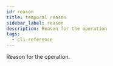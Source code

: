 ```yaml
---
id: reason
title: temporal reason
sidebar_label: reason
description: Reason for the operation
tags:
  - cli-reference
---
```


Reason for the operation.
